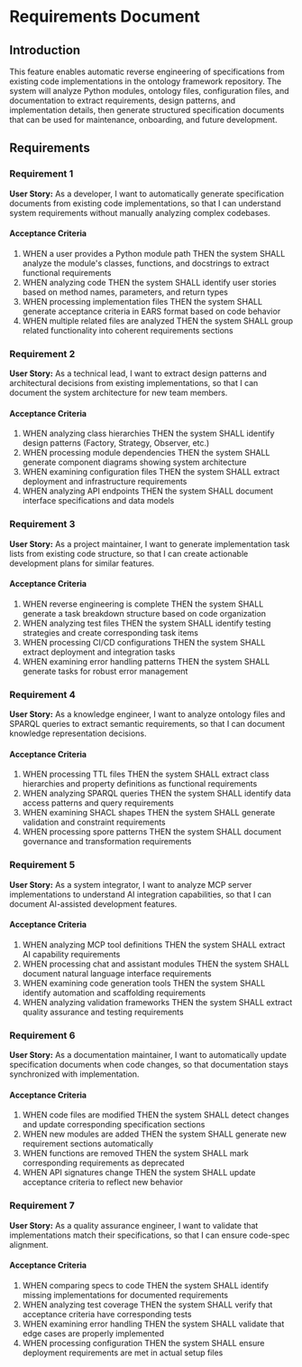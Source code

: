 # Requirements Document

## Introduction

This feature enables automatic reverse engineering of specifications from existing code implementations in the ontology framework repository. The system will analyze Python modules, ontology files, configuration files, and documentation to extract requirements, design patterns, and implementation details, then generate structured specification documents that can be used for maintenance, onboarding, and future development.

## Requirements

### Requirement 1

**User Story:** As a developer, I want to automatically generate specification documents from existing code implementations, so that I can understand system requirements without manually analyzing complex codebases.

#### Acceptance Criteria

1. WHEN a user provides a Python module path THEN the system SHALL analyze the module's classes, functions, and docstrings to extract functional requirements
2. WHEN analyzing code THEN the system SHALL identify user stories based on method names, parameters, and return types
3. WHEN processing implementation files THEN the system SHALL generate acceptance criteria in EARS format based on code behavior
4. WHEN multiple related files are analyzed THEN the system SHALL group related functionality into coherent requirements sections

### Requirement 2

**User Story:** As a technical lead, I want to extract design patterns and architectural decisions from existing implementations, so that I can document the system architecture for new team members.

#### Acceptance Criteria

1. WHEN analyzing class hierarchies THEN the system SHALL identify design patterns (Factory, Strategy, Observer, etc.)
2. WHEN processing module dependencies THEN the system SHALL generate component diagrams showing system architecture
3. WHEN examining configuration files THEN the system SHALL extract deployment and infrastructure requirements
4. WHEN analyzing API endpoints THEN the system SHALL document interface specifications and data models

### Requirement 3

**User Story:** As a project maintainer, I want to generate implementation task lists from existing code structure, so that I can create actionable development plans for similar features.

#### Acceptance Criteria

1. WHEN reverse engineering is complete THEN the system SHALL generate a task breakdown structure based on code organization
2. WHEN analyzing test files THEN the system SHALL identify testing strategies and create corresponding task items
3. WHEN processing CI/CD configurations THEN the system SHALL extract deployment and integration tasks
4. WHEN examining error handling patterns THEN the system SHALL generate tasks for robust error management

### Requirement 4

**User Story:** As a knowledge engineer, I want to analyze ontology files and SPARQL queries to extract semantic requirements, so that I can document knowledge representation decisions.

#### Acceptance Criteria

1. WHEN processing TTL files THEN the system SHALL extract class hierarchies and property definitions as functional requirements
2. WHEN analyzing SPARQL queries THEN the system SHALL identify data access patterns and query requirements
3. WHEN examining SHACL shapes THEN the system SHALL generate validation and constraint requirements
4. WHEN processing spore patterns THEN the system SHALL document governance and transformation requirements

### Requirement 5

**User Story:** As a system integrator, I want to analyze MCP server implementations to understand AI integration capabilities, so that I can document AI-assisted development features.

#### Acceptance Criteria

1. WHEN analyzing MCP tool definitions THEN the system SHALL extract AI capability requirements
2. WHEN processing chat and assistant modules THEN the system SHALL document natural language interface requirements
3. WHEN examining code generation tools THEN the system SHALL identify automation and scaffolding requirements
4. WHEN analyzing validation frameworks THEN the system SHALL extract quality assurance and testing requirements

### Requirement 6

**User Story:** As a documentation maintainer, I want to automatically update specification documents when code changes, so that documentation stays synchronized with implementation.

#### Acceptance Criteria

1. WHEN code files are modified THEN the system SHALL detect changes and update corresponding specification sections
2. WHEN new modules are added THEN the system SHALL generate new requirement sections automatically
3. WHEN functions are removed THEN the system SHALL mark corresponding requirements as deprecated
4. WHEN API signatures change THEN the system SHALL update acceptance criteria to reflect new behavior

### Requirement 7

**User Story:** As a quality assurance engineer, I want to validate that implementations match their specifications, so that I can ensure code-spec alignment.

#### Acceptance Criteria

1. WHEN comparing specs to code THEN the system SHALL identify missing implementations for documented requirements
2. WHEN analyzing test coverage THEN the system SHALL verify that acceptance criteria have corresponding tests
3. WHEN examining error handling THEN the system SHALL validate that edge cases are properly implemented
4. WHEN processing configuration THEN the system SHALL ensure deployment requirements are met in actual setup files